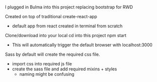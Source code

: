 I plugged in Bulma into this project replacing bootstrap for RWD

Created on top of traditional create-react-app 
  - default app from react created in terminal from scratch

Clone/download into your local
cd into this project
npm start
  - This will automatically trigger the default browser with localhost:3000

Sass by default will create the required css file.
  - import css into required js file
  - create the sass file and add required mixins + styles
    - naming might be confusing